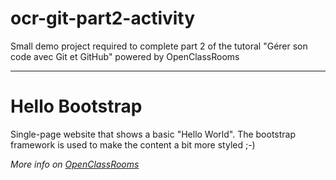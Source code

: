 ocr-git-part2-activity
======================

Small demo project required to complete part 2 of the tutoral "Gérer son code avec Git et GitHub" powered by OpenClassRooms

-----

# Hello Bootstrap
Single-page website that shows a basic "Hello World". The bootstrap framework is used to make the content a bit more styled ;-)

*More info on [OpenClassRooms](http://fr.openclassrooms.com/)*
